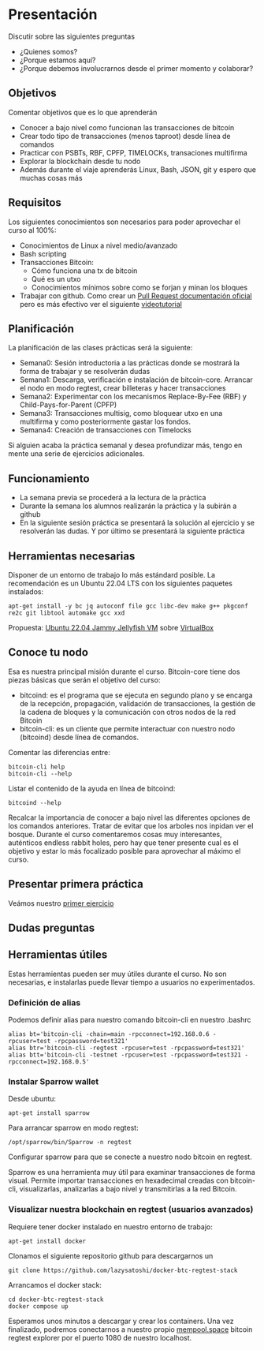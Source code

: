 # Presentación
Discutir sobre las siguientes preguntas
* ¿Quienes somos?
* ¿Porque estamos aquí?
* ¿Porque debemos involucrarnos desde el primer momento y colaborar?

## Objetivos
Comentar objetivos que es lo que aprenderán
* Conocer a bajo nivel como funcionan las transacciones de bitcoin
* Crear todo tipo de transacciones (menos taproot) desde línea de comandos
* Practicar con PSBTs, RBF, CPFP, TIMELOCKs, transaciones multifirma
* Explorar la blockchain desde tu nodo
* Además durante el viaje aprenderás Linux, Bash, JSON, git y espero que muchas cosas más

## Requisitos
Los siguientes conocimientos son necesarios para poder aprovechar el curso al 100%:
* Conocimientos de Linux a nivel medio/avanzado
* Bash scripting
* Transacciones Bitcoin:
  * Cómo funciona una tx de bitcoin
  * Qué es un utxo
  * Conocimientos mínimos sobre como se forjan y minan los bloques
* Trabajar con github. Como crear un [Pull Request documentación oficial](https://docs.github.com/en/pull-requests/collaborating-with-pull-requests/proposing-changes-to-your-work-with-pull-requests/creating-a-pull-request) pero es más efectivo ver el siguiente [videotutorial](https://www.youtube.com/watch?v=BPns9r76vSI)

## Planificación
La planificación de las clases prácticas será la siguiente:
* Semana0: Sesión introductoria a las prácticas donde se mostrará la forma de trabajar y se resolverán dudas
* Semana1: Descarga, verificación e instalación de bitcoin-core. Arrancar el nodo en modo regtest, crear billeteras y hacer transacciones
* Semana2: Experimentar con los mecanismos Replace-By-Fee (RBF) y Child-Pays-for-Parent (CPFP)
* Semana3: Transacciones multisig, como bloquear utxo en una multifirma y como posteriormente gastar los fondos.
* Semana4: Creación de transacciones con Timelocks

Si alguien acaba la práctica semanal y desea profundizar más, tengo en mente una serie de ejercicios adicionales.

## Funcionamiento
* La semana previa se procederá a la lectura de la práctica
* Durante la semana los alumnos realizarán la práctica y la subirán a github
* En la siguiente sesión práctica se presentará la solución al ejercicio y se resolverán las dudas. Y por último se presentará la siguiente práctica

## Herramientas necesarias
Disponer de un entorno de trabajo lo más estándard posible. La recomendación es un Ubuntu 22.04 LTS con los siguientes paquetes instalados: 

```
apt-get install -y bc jq autoconf file gcc libc-dev make g++ pkgconf re2c git libtool automake gcc xxd
```

Propuesta: [Ubuntu 22.04 Jammy Jellyfish VM](https://www.osboxes.org/ubuntu/) sobre [VirtualBox](https://www.virtualbox.org/wiki/Downloads)

## Conoce tu nodo
Esa es nuestra principal misión durante el curso. Bitcoin-core tiene dos piezas básicas que serán el objetivo del curso:
* bitcoind: es el programa que se ejecuta en segundo plano y se encarga de la recepción, propagación, validación de transacciones, la gestión de la cadena de bloques y la comunicación con otros nodos de la red Bitcoin
* bitcoin-cli: es un cliente que permite interactuar con nuestro nodo (bitcoind) desde línea de comandos.

Comentar las diferencias entre:

```
bitcoin-cli help
bitcoin-cli --help
```

Listar el contenido de la ayuda en línea de bitcoind:
```
bitcoind --help  
```

Recalcar la importancia de conocer a bajo nivel las diferentes opciones de los comandos anteriores. Tratar de evitar que los arboles nos inpidan ver el bosque. Durante el curso comentaremos cosas muy interesantes, auténticos endless rabbit holes, pero hay que tener presente cual es el objetivo y estar lo más focalizado posible para aprovechar al máximo el curso.

## Presentar primera práctica
Veámos nuestro [primer ejercicio](../semana1/ejercicio.md)

## Dudas preguntas


## Herramientas útiles
Estas herramientas pueden ser muy útiles durante el curso. No son necesarias, e instalarlas puede llevar tiempo a usuarios no experimentados.

### Definición de alias 
Podemos definir alias para nuestro comando bitcoin-cli en nuestro .bashrc 
```
alias bt='bitcoin-cli -chain=main -rpcconnect=192.168.0.6 -rpcuser=test -rpcpassword=test321'
alias btr='bitcoin-cli -regtest -rpcuser=test -rpcpassword=test321'
alias btt='bitcoin-cli -testnet -rpcuser=test -rpcpassword=test321 -rpcconnect=192.168.0.5'
```

### Instalar Sparrow wallet
Desde ubuntu:

```
apt-get install sparrow
```

Para arrancar sparrow en modo regtest:

```
/opt/sparrow/bin/Sparrow -n regtest
```

Configurar sparrow para que se conecte a nuestro nodo bitcoin en regtest.

Sparrow es una herramienta muy útil para examinar transacciones de forma visual. Permite importar transacciones en hexadecimal creadas con bitcoin-cli, visualizarlas, analizarlas a bajo nivel y transmitirlas a la red Bitcoin.

### Visualizar nuestra blockchain en regtest (usuarios avanzados)

Requiere tener docker instalado en nuestro entorno de trabajo:
```
apt-get install docker 
```

Clonamos el siguiente repositorio github para descargarnos un 
```
git clone https://github.com/lazysatoshi/docker-btc-regtest-stack
```

Arrancamos el docker stack:

```
cd docker-btc-regtest-stack
docker compose up
```

Esperamos unos minutos a descargar y crear los containers. Una vez finalizado, podremos conectarnos a nuestro propio [mempool.space](http://localhost:1080) bitcoin regtest explorer por el puerto 1080 de nuestro localhost.
